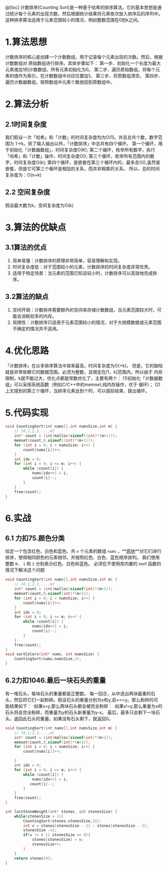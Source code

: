 @[toc]
计数排序(Counting Sort)是一种基于哈希的排序算法。它的基本思想是通过统计每个元素的出现次数，然后根据统计结果将元素依次放入排序后的序列中。这种排序算法适用于元素范围较小的情况，例如整数范围在0到k之间。

# 1.算法思想
计数排序的核心是创建一个计数数组，用于记录每个元素出现的次数。然后，根据计数数组对
原始数组进行排序。具体步骤如下：
第一步、初始化一个长度为最大元素值加1的计数数组，所有元素初始化为0。
第二步、遍历原始数组，将每个元素的值作为索引，在计数数组中对应位置加1。
第三步、将原数组清空。
第四步、遍历计数器数组，按照数组中元素个数放回到原数组中。

# 2.算法分析
## 2.1时间复杂度
我们假设一次「哈希」和「计数」的时间复杂度均为O(1)。并且总共个数，数字范围为
1→k。除了输入输出以外，「计数排序」中总共有四个循环。
第一个循环，用于初始化「计数器数组」，时间复杂度O(K);
第二个循环，枚举所有数字，执行「哈希」和「计数」操作，时间复杂度O();
第三个循环，枚举所有范围内的数字，时间复杂度O(k);
第四个循环，是嵌套在第三个循环内的，最多走O(),虽然是嵌套，但是它可第三个循环是相加的关系，而并非相乘的关系。
所以，总的时间复杂度为：O(n+k)
## 2.2 空间复杂度
假设最大数为k，空间复杂度为O(k)

# 3.算法的优缺点
## 3.1算法的优点
1. 简单易懂：计数排序的原理非常简单，容易理解和实现。
2. 时间复杂度低：对于范围较小的元素，计数排序的时间复杂度非常优秀。
3. 适用于特定场景：当元素的范围已知且较小时，计数排序可以高效地完成排序。
## 3.2算法的缺点
1. 空间开销：计数排序需要额外的空间来存储计数数组，当元素范围较大时，可能会消耗较多的内存。
2. 局限性：计数排序只适用于元素范围较小的情况，对于大规模数据或元素范围不确定的情况并不适用。
# 4.优化思路
「计数排序」在众多排序算法中效率最高，时间复杂度为O(+k)。
但是，它的缺陷就是非常依赖它的数据范围。必须为整数，且限定在[1，k]范围内，所以由于
内存限制，k就不能过大，优化点都是常数优化了，主要有两个：
(1)初始化「计数器数组」可以采用系统函数（例如C/C++中的memset,纯内存操作，优于
循环)；
(2)上文提到的第三个循环，当排序元素达到个时，可以提前结束，跳出循环。

# 5.代码实现
```c
void CountingSort(int nums[],int numsSize,int m) {  
    // [0,1,2,3,...,m]  
    int* count = (int)malloc(sizeof((int)*(m+1)));  
    memset(count,0,sizeof((int)*(m+1)));  
    for (int i = 0; i < numsSize; i++) {  
        count[nums[i]]++;  
    }  
    int idx = 0;  
    for (int i = 0; i <= m; i++) {  
        while (count[i]) {  
            nums[idx++] = i;  
            count[i]--;  
        }  
    }  
    free(count);  
}
```
# 6.实战
## 6.1 力扣75.颜色分类
给定一个包含红色、白色和蓝色、共 `n` 个元素的数组 `nums` ，**[原地](https://baike.baidu.com/item/%E5%8E%9F%E5%9C%B0%E7%AE%97%E6%B3%95)**对它们进行排序，使得相同颜色的元素相邻，并按照红色、白色、蓝色顺序排列。
我们使用整数 `0`、 `1` 和 `2` 分别表示红色、白色和蓝色。
必须在不使用库内置的 sort 函数的情况下解决这个问题
```c
void CountingSort(int nums[],int numsSize,int m) {
    // [0,1,2,3,...,m]
    int* count = (int)malloc(sizeof(int)*(m+1));
    memset(count,0,sizeof(int)*(m+1));
    for (int i = 0; i < numsSize; i++) {
        count[nums[i]]++;
    }
    int idx = 0;
    for (int i = 0; i <= m; i++) {
        while (count[i]) {
            nums[idx++] = i;
            count[i]--;
        }
    }
    free(count);
}
void sortColors(int* nums, int numsSize) {
    CountingSort(nums,numsSize,2);
}
```

## 6.2力扣1046.最后一块石头的重量
有一堆石头，每块石头的重量都是正整数。
每一回合，从中选出两块最重的石头，然后将它们一起粉碎。假设石头的重量分别为x和y,且×<=y。那么粉碎的可
能结果如下：
·如果x=y,那么两块石头都会被完全粉碎：
·如果x!=y,那么重量为x的石头将会完全粉碎，而重量为y的石头新重量为y-x。
最后，最多只会剩下一块石头。返回此石头的重量。如果没有石头剩下，就返回0。
```c
void CountingSort(int nums[],int numsSize,int m) {
    // [0,1,2,3,...,m]
    int* count = (int)malloc(sizeof(int)*(m+1));
    memset(count,0,sizeof(int)*(m+1));
    for (int i = 0; i < numsSize; i++) {
        count[nums[i]]++;

    }
    int idx = 0;
    for (int i = 0; i <= m; i++) {
        while (count[i]) {
            nums[idx++] = i;
           count[i]--;
        }
    }
    free(count);
}

int lastStoneWeight(int* stones, int stonesSize) {
    while(stonesSize > 1){
        CountingSort(stones,stonesSize,31);
        int v = stones[stonesSize - 1] - stones[stonesSize - 2];
        stonesSize -=2;
        if(v != 0 || stonesSize == 0){
            stones[stonesSize] = v;
            stonesSize++;
        }
    }
    return stones[0];
}
```


